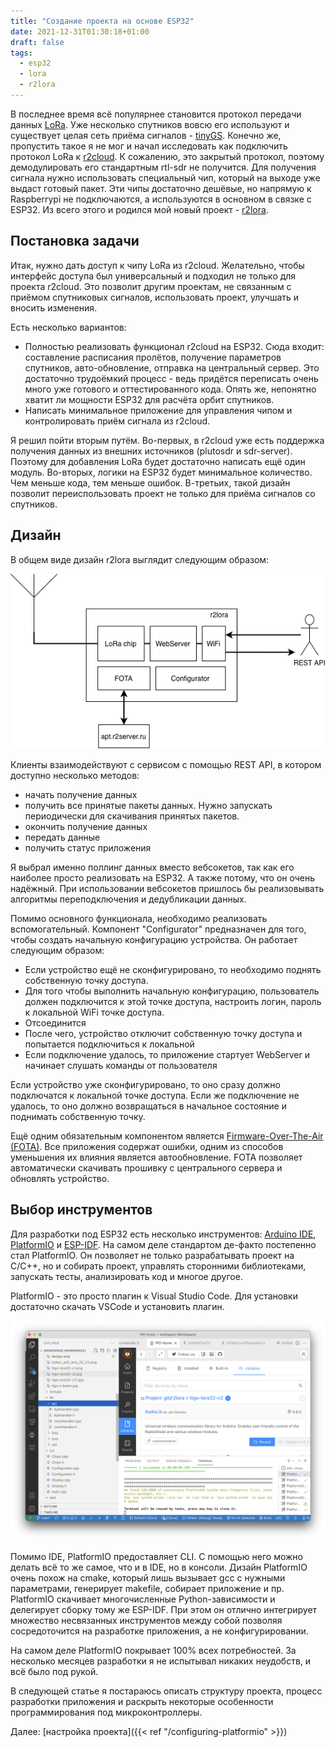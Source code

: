 ```yaml
---
title: "Создание проекта на основе ESP32"
date: 2021-12-31T01:30:18+01:00
draft: false
tags:
  - esp32
  - lora
  - r2lora
---
```

В последнее время всё популярнее становится протокол передачи данных [LoRa](https://ru.wikipedia.org/wiki/LoRa). Уже несколько спутников вовсю его используют и существует целая сеть приёма сигналов - [tinyGS](https://tinygs.com). Конечно же, пропустить такое я не мог и начал исследовать как подключить протокол LoRa к [r2cloud](https://github.com/dernasherbrezon/r2cloud). К сожалению, это закрытый протокол, поэтому демодулировать его стандартным rtl-sdr не получится. Для получения сигнала нужно использовать специальный чип, который на выходе уже выдаст готовый пакет. Эти чипы достаточно дешёвые, но напрямую к Raspberrypi не подключаются, а используются в основном в связке с ESP32. Из всего этого и родился мой новый проект - [r2lora](https://github.com/dernasherbrezon/r2lora).

## Постановка задачи

Итак, нужно дать доступ к чипу LoRa из r2cloud. Желательно, чтобы интерфейс доступа был универсальный и подходил не только для проекта r2cloud. Это позволит другим проектам, не связанным с приёмом спутниковых сигналов, использовать проект, улучшать и вносить изменения.

Есть несколько вариантов:

 * Полностью реализовать функционал r2cloud на ESP32. Сюда входит: составление расписания пролётов, получение параметров спутников, авто-обновление, отправка на центральный сервер. Это достаточно трудоёмкий процесс - ведь придётся переписать очень много уже готового и оттестированного кода. Опять же, непонятно хватит ли мощности ESP32 для расчёта орбит спутников.
 * Написать минимальное приложение для управления чипом и контролировать приём сигнала из r2cloud.
 
Я решил пойти вторым путём. Во-первых, в r2cloud уже есть поддержка получения данных из внешних источников (plutosdr и sdr-server). Поэтому для добавления LoRa будет достаточно написать ещё один модуль. Во-вторых, логики на ESP32 будет минимальное количество. Чем меньше кода, тем меньше ошибок. В-третьих, такой дизайн позволит переиспользовать проект не только для приёма сигналов со спутников.

## Дизайн

В общем виде дизайн r2lora выглядит следующим образом:

![](/img/programming-esp32/design.png)

Клиенты взаимодействуют с сервисом с помощью REST API, в котором доступно несколько методов:

 * начать получение данных
 * получить все принятые пакеты данных. Нужно запускать периодически для скачивания принятых пакетов.
 * окончить получение данных
 * передать данные
 * получить статус приложения

Я выбрал именно поллинг данных вместо вебсокетов, так как его наиболее просто реализовать на ESP32. А также потому, что он очень надёжный. При использовании вебсокетов пришлось бы реализовывать алгоритмы переподключения и дедубликации данных.

Помимо основного функционала, необходимо реализовать вспомогательный. Компонент "Configurator" предназначен для того, чтобы создать начальную конфигурацию устройства. Он работает следующим образом:
 
 * Если устройство ещё не сконфигурировано, то необходимо поднять собственную точку доступа.
 * Для того чтобы выполнить начальную конфигурацию, пользователь должен подключится к этой точке доступа, настроить логин, пароль к локальной WiFi точке доступа.
 * Отсоединится
 * После чего, устройство отключит собственную точку доступа и попытается подключиться к локальной
 * Если подключение удалось, то приложение стартует WebServer и начинает слушать команды от пользователя

Если устройство уже сконфигурировано, то оно сразу должно подключатся к локальной точке доступа. Если же подключение не удалось, то оно должно возвращаться в начальное состояние и поднимать собственную точку.

Ещё одним обязательным компонентом является [Firmware-Over-The-Air (FOTA)](https://ru.wikipedia.org/wiki/Обновление_по_воздуху). Все приложения содержат ошибки, одним из способов уменьшения их влияния является автообновление. FOTA позволяет автоматически скачивать прошивку с центрального сервера и обновлять устройство.

## Выбор инструментов

Для разработки под ESP32 есть несколько инструментов: [Arduino IDE](https://www.arduino.cc/en/software), [PlatformIO](https://platformio.org) и [ESP-IDF](https://github.com/espressif/esp-idf). На самом деле стандартом де-факто постепенно стал PlatformIO. Он позволяет не только разрабатывать проект на C/C++, но и собирать проект, управлять сторонними библиотеками, запускать тесты, анализировать код и многое другое.

PlatformIO - это просто плагин к Visual Studio Code. Для установки достаточно скачать VSCode и установить плагин.

![](/img/programming-esp32/platformio.png)

Помимо IDE, PlatformIO предоставляет CLI. С помощью него можно делать всё то же самое, что и в IDE, но в консоли. Дизайн PlatformIO очень похож на cmake, который лишь вызывает gcc с нужными параметрами, генерирует makefile, собирает приложение и пр. PlatformIO скачивает многочисленные Python-зависимости и делегирует сборку тому же ESP-IDF. При этом он отлично интегрирует множество несвязанных инструментов между собой позволяя сосредоточится на разработке приложения, а не конфигурировании.

На самом деле PlatformIO покрывает 100% всех потребностей. За несколько месяцев разработки я не испытывал никаких неудобств, и всё было под рукой.

В следующей статье я постараюсь описать структуру проекта, процесс разработки приложения и раскрыть некоторые особенности программирования под микроконтроллеры.

Далее: [настройка проекта]({{< ref "/configuring-platformio" >}})
